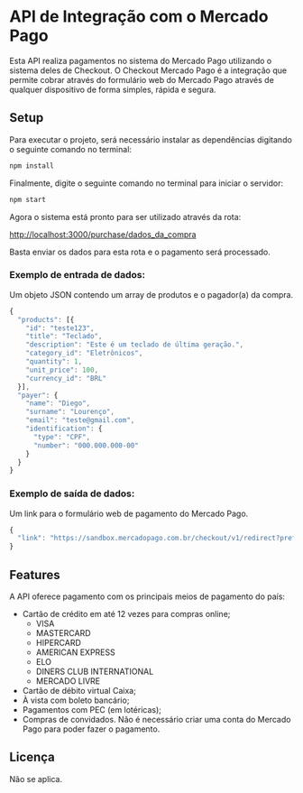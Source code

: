 # API de Integração com o Mercado Pago

Esta API realiza pagamentos no sistema do Mercado Pago utilizando o sistema deles de Checkout. O Checkout Mercado Pago é a integração que permite cobrar através do  formulário web do Mercado Pago através de qualquer dispositivo de forma simples, rápida e segura.

## Setup

Para executar o projeto, será necessário instalar as dependências digitando o seguinte comando no terminal:

```bash
npm install
```

Finalmente, digite o seguinte comando no terminal para iniciar o servidor:

```bash
npm start
```
Agora o sistema está pronto para ser utilizado através da rota:

[http://localhost:3000/purchase/dados_da_compra](http://localhost:3000/purchase/)

Basta enviar os dados para esta rota e o pagamento será processado.

### Exemplo de entrada de dados:

Um objeto JSON contendo um array de produtos e o pagador(a) da compra.
 
```javascript
{
  "products": [{
    "id": "teste123",
    "title": "Teclado",
    "description": "Este é um teclado de última geração.",
    "category_id": "Eletrônicos",
    "quantity": 1,
    "unit_price": 100,
    "currency_id": "BRL"
  }],
  "payer": {
    "name": "Diego",
    "surname": "Lourenço",
    "email": "teste@gmail.com",
    "identification": {
      "type": "CPF",
      "number": "000.000.000-00"
    }
  }
}
```
### Exemplo de saída de dados:

Um link para o formulário web de pagamento do Mercado Pago.

```javascript
{
  "link": "https://sandbox.mercadopago.com.br/checkout/v1/redirect?pref_id=582599346-5beacae6-271f-4254-90ea-5960a00046c0"
}
```

## Features

A API oferece pagamento com os principais meios de pagamento do país:

* Cartão de crédito em até 12 vezes para compras online;
  - VISA
  - MASTERCARD
  - HIPERCARD
  - AMERICAN EXPRESS
  - ELO
  - DINERS CLUB INTERNATIONAL
  - MERCADO LIVRE
* Cartão de débito virtual Caixa;
* À vista com boleto bancário;
* Pagamentos com PEC (em lotéricas);
* Compras de convidados. Não é necessário criar uma conta do Mercado Pago para poder fazer o pagamento.

## Licença

Não se aplica.
